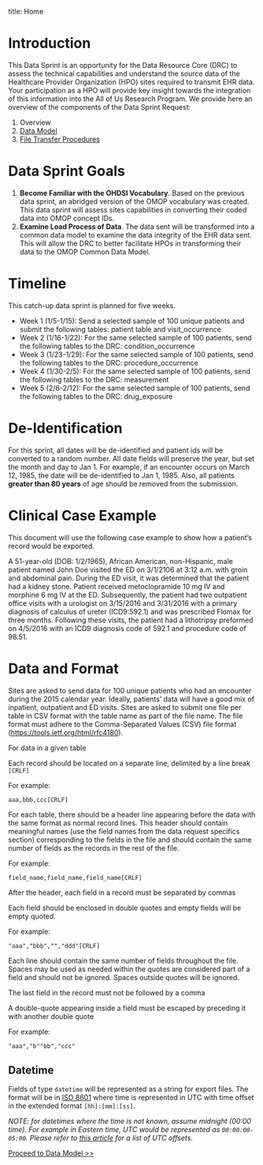 title: Home

# Introduction

This Data Sprint is an opportunity for the Data Resource Core (DRC) to assess the technical capabilities and understand the source data of the Healthcare Provider Organization (HPO) sites required to transmit EHR data. Your participation as a HPO will provide key insight towards the integration of this information into the All of Us Research Program. We provide here an overview of the components of the Data Sprint Request:

 1. Overview
 1. [Data Model](data_model.html)
 1. [File Transfer Procedures](file_transfer_procedures.html)

# Data Sprint Goals

 1.  **Become Familiar with the OHDSI Vocabulary**. Based on the previous data sprint, an abridged version of the OMOP vocabulary was created. This data sprint will assess sites capabilities in converting their coded data into OMOP concept IDs.
 1.  **Examine Load Process of Data**. The data sent will be transformed into a common data model to examine the data integrity of the EHR data sent. This will allow the DRC to better facilitate HPOs in transforming their data to the OMOP Common Data Model.

# Timeline

This catch-up data sprint is planned for five weeks.

 * Week 1 (1/5-1/15): Send a selected sample of 100 unique patients and submit the following tables: patient table and visit\_occurrence
 * Week 2 (1/16-1/22): For the same selected sample of 100 patients, send the following tables to the DRC: condition\_occurrence
 * Week 3 (1/23-1/29): For the same selected sample of 100 patients, send the following tables to the DRC: procedure\_occurrence
 * Week 4 (1/30-2/5): For the same selected sample of 100 patients, send the following tables to the DRC: measurement
 * Week 5 (2/6-2/12): For the same selected sample of 100 patients, send the following tables to the DRC: drug\_exposure

# De-Identification

For this sprint, all dates will be de-identified and patient ids will be converted to a random number. All date fields will preserve the year, but set the month and day to Jan 1. For example, if an encounter occurs on March 12, 1985, the date will be de-identified to Jan 1, 1985. Also, all patients **greater than 80 years** of age should be removed from the submission.

# Clinical Case Example

This document will use the following case example to show how a patient’s record would be exported.

A 51-year-old (DOB: 1/2/1965), African American, non-Hispanic, male patient named John Doe visited the ED on 3/1/2106 at 3:12 a.m. with groin and abdominal pain. During the ED visit, it was determined that the patient had a kidney stone. Patient received metoclopramide 10 mg IV and morphine 6 mg IV at the ED. Subsequently, the patient had two outpatient office visits with a urologist on 3/15/2016 and 3/31/2016 with a primary diagnosis of calculus of ureter (ICD9:592.1) and was prescribed Flomax for three months. Following these visits, the patient had a lithotripsy preformed on 4/5/2016 with an ICD9 diagnosis code of 592.1 and procedure code of 98.51.

# Data and Format

Sites are asked to send data for 100 unique patients who had an encounter during the 2015 calendar year. Ideally, patients’ data will have a good mix of inpatient, outpatient and ED visits. Sites are asked to submit one file per table in CSV format with the table name as part of the file name. The file format must adhere to the Comma-Separated Values (CSV) file format (<https://tools.ietf.org/html/rfc4180>).

For data in a given table

Each record should be located on a separate line, delimited by a line break `[CRLF]`

For example:

    aaa,bbb,ccc[CRLF]

For each table, there should be a header line appearing before the data with the same format as normal record lines. This header should contain meaningful names (use the field names from the data request specifics section) corresponding to the fields in the file and should contain the same number of fields as the records in the rest of the file.

For example:

    field_name,field_name,field_name[CRLF]

After the header, each field in a record must be separated by commas

Each field should be enclosed in double quotes and empty fields will be empty quoted.

For example:

    "aaa","bbb","","ddd"[CRLF]

Each line should contain the same number of fields throughout the file. Spaces may be used as needed within the quotes are considered part of a field and should not be ignored. Spaces outside quotes will be ignored.

The last field in the record must not be followed by a comma

A double-quote appearing inside a field must be escaped by preceding it with another double quote

For example:

    "aaa","b""bb","ccc"

## Datetime

Fields of type `datetime` will be represented as a string for export files. The format will be in [ISO 8601](https://en.wikipedia.org/wiki/ISO_8601#Combined_date_and_time_representations) where time is represented in UTC with time offset in the extended format `[hh]:[mm]:[ss]`. 

*NOTE: for datetimes where the time is not known, assume midnight (00:00 time). For example in Eastern time, UTC would be represented as `00:00:00-05:00`. Please refer to [this article](https://en.wikipedia.org/wiki/List_of_UTC_time_offsets) for a list of UTC offsets.*

[Proceed to Data Model >>](data_model.html)
